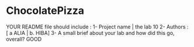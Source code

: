 # ChocolatePizza

YOUR README file should include : 
1- Project name | the lab 10
2- Authors : [ a ALIA | b. HIBA]
3- A small brief about your lab and how did this go, overall?
GOOD